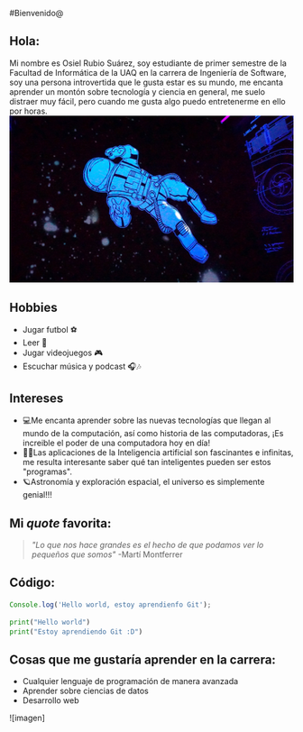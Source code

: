#Bienvenido@
## Hola:
Mi nombre es Osiel Rubio Suárez, soy estudiante  de primer semestre de la Facultad de Informática de la UAQ en la carrera de Ingeniería de Software, soy una persona introvertida que le gusta estar es su mundo, me encanta aprender un montón sobre tecnología y ciencia en general, me suelo distraer muy fácil, pero cuando me gusta algo puedo entretenerme en ello por horas.
![Imagen](image1.jpg) 



## Hobbies
 - Jugar futbol ⚽
 - Leer 📖
 - Jugar videojuegos 🎮
 - Escuchar música y podcast 🎧🎶


## Intereses
 - 💻Me encanta aprender sobre las nuevas tecnologías que llegan al mundo de la computación, así como historia de las computadoras, ¡Es increible el poder de una computadora hoy en día!
 - 🧠🤖Las aplicaciones de la Inteligencia artificial son fascinantes e infinitas, me resulta interesante saber qué tan inteligentes pueden ser estos "programas".
 - 🪐Astronomía y exploración espacial, el universo es  simplemente genial!!!
 


## Mi *quote* favorita:


> *"Lo que nos hace grandes es el hecho de que podamos ver lo pequeños que somos"*
-Martí Montferrer

## Código:
```javascript
Console.log('Hello world, estoy aprendienfo Git');
```

```python
print("Hello world")
print("Estoy aprendiendo Git :D")

```
## Cosas que me gustaría aprender en la carrera:
- Cualquier lenguaje de programación de manera avanzada
- Aprender sobre ciencias de datos
- Desarrollo web

![imagen]